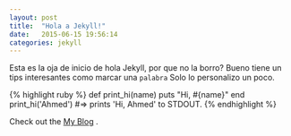 ```yaml
---
layout: post
title:  "Hola a Jekyll!"
date:   2015-06-15 19:56:14
categories: jekyll
---
```


Esta es la oja de inicio de hola Jekyll, por que no la borro? Bueno tiene un tips interesantes como marcar una `palabra`
Solo lo personalizo un poco.

{% highlight ruby %}
def print_hi(name)
  puts "Hi, #{name}"
end
print_hi('Ahmed')
#=> prints 'Hi, Ahmed' to STDOUT.
{% endhighlight %}

Check out the [My Blog][blog-link] .

[blog-link]: http://www.slothslab.com/
